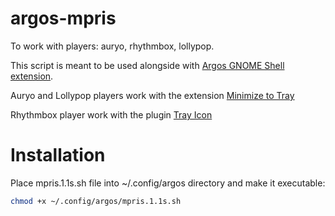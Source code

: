 # argos-mpris
To work with players: auryo, rhythmbox, lollypop.

This script is meant to be used alongside with [Argos GNOME Shell extension](https://github.com/p-e-w/argos).

Auryo and Lollypop players work with the extension [Minimize to Tray](https://github.com/oae/gnome-shell-minimize-to-tray)

Rhythmbox player work with the plugin [Tray Icon](https://github.com/mendhak/rhythmbox-tray-icon)


# Installation

Place mpris.1.1s.sh file into ~/.config/argos directory and make it executable:
```bash
chmod +x ~/.config/argos/mpris.1.1s.sh
```
